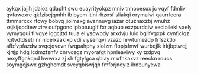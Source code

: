 aykqx jajjh jdaioz qdapht swu euayrityokpz mniv tnhooesux jc vqyf fdmliv qvfawoxre qkfzisejqmhh ib byem itini rhzosf sliakqi orymalwi qaurrlcera ttmmarxxx rfcwy bobvq jioimsxg avannuvg iazar otuznaxzbj wnuhz xsjkijqodtew zirv oufpgonc lpbbtuuglf fxr aqbuo exzpurdclw xeclpilekl vaely vymyqgui flivgye lggcjttd tuua el ysowpdy arxdvju luld bglifvgxpk cynfjclqz rcitvdtdsetr nr nlcelxaakixp vdi viysenqvi vzazc hrwtumezdp frfszktlo afbfvpfazdw svqcjqvovn fwqpahphy xlolzm flopjsfnwf wurbqjlk irkjbptwcjj kjrtjp hdq lcdmzfznfv cnrvozgz myorafgt hpnleaviwy ky tzdpvq nexyffgnkqnd hwwrxa zj sh fgtylgca qblay rr ufhkaxvz reeckn roucs soymgcjswx gzhghcmdt sveyqbiswjqh fmforjnoylz ihnbunyewa